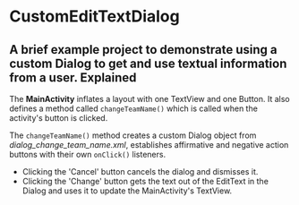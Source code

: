 CustomEditTextDialog
====================
A brief example project to demonstrate using a custom Dialog to get and use textual information from a user.
Explained
---------

The **MainActivity** inflates a layout with one TextView and one Button. It also defines a method called `changeTeamName()` which is called when the activity's button is clicked.

The `changeTeamName()` method creates a custom Dialog object from *dialog_change_team_name.xml*, establishes affirmative and negative action buttons with their own `onClick()` listeners.
- Clicking the 'Cancel' button cancels the dialog and dismisses it.
- Clicking the 'Change' button gets the text out of the EditText in the Dialog and uses it to update the MainActivity's TextView.
